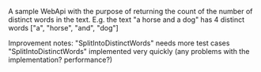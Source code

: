 A sample WebApi with the purpose of returning the count of the number of distinct words in the text. 
E.g. the text "a horse and a dog" has 4 distinct words ["a", "horse", "and", "dog"]

Improvement notes: 
"SplitIntoDistinctWords" needs more test cases
"SplitIntoDistinctWords" implemented very quickly (any problems with the implementation? performance?)